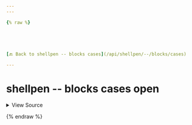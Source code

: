 ```yaml
---
---

{% raw %}





[🔙 Back to shellpen -- blocks cases](/api/shellpen/--/blocks/cases)

---
```








<!-- Todo, if there are no subcommands under the child commands, use a smaller heading size -->

# shellpen -- blocks cases open



<details>
  <summary>View Source</summary>

{% endraw %}
{% highlight sh %}
"open")
  _SHELLPEN_CASE_OPEN[$_SHELLPEN_CURRENT_SOURCE_INDEX]=true
{% endhighlight %}
{% raw %}

</details>








  
{% endraw %}
